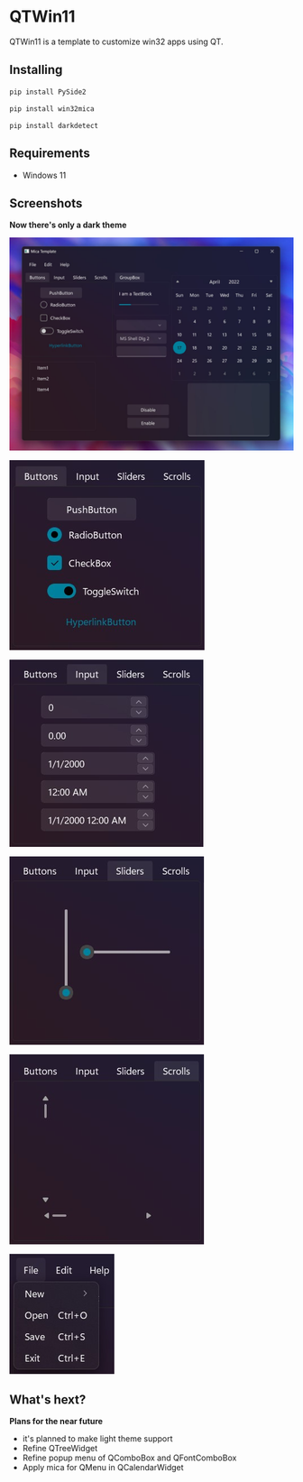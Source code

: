 # QTWin11
QTWin11 is a template to customize win32 apps using QT. 

## Installing
```pwsh
pip install PySide2
```
```pwsh
pip install win32mica
```
```pwsh
pip install darkdetect
```
## Requirements
- Windows 11

## Screenshots
**Now there's only a dark theme**

![Screenshot 1](screenshots/1.jpg)

![Screenshot 2](screenshots/2.jpg)

![Screenshot 3](screenshots/3.jpg)

![Screenshot 1](screenshots/4.jpg)

![Screenshot 2](screenshots/5.jpg)

![Screenshot 3](screenshots/6.jpg)

## What's hext?
**Plans for the near future**
- it's planned to make light theme support
- Refine QTreeWidget
- Refine popup menu of QComboBox and QFontComboBox
- Apply mica for QMenu in QCalendarWidget
